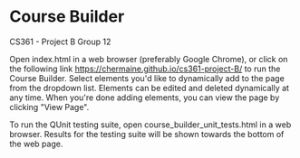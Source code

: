 # Course Builder
CS361 - Project B Group 12  
  
Open index.html in a web browser (preferably Google Chrome), or click on the following link https://chermaine.github.io/cs361-project-B/ to run the Course Builder. Select elements you'd like to dynamically add to the page from the dropdown list. Elements can be edited and deleted dynamically at any time. When you're done adding elements, you can view the page by clicking "View Page".  

To run the QUnit testing suite, open course_builder_unit_tests.html in a web browser. Results for the testing suite will be shown towards the bottom of the web page.
